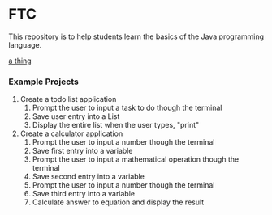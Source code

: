 # FTC

This repository is to help students learn the basics of the Java programming language.


[a thing](Examples/loops/Loops.java)

### Example Projects
1. Create a todo list application 
   1. Prompt the user to input a task to do though the terminal
   2. Save user entry into a List
   3. Display the entire list when the user types, "print"
2. Create a calculator application
   1. Prompt the user to input a number though the terminal
   2. Save first entry into a variable
   3. Prompt the user to input a mathematical operation though the terminal
   4. Save second entry into a variable
   5. Prompt the user to input a number though the terminal
   6. Save third entry into a variable
   7. Calculate answer to equation and display the result